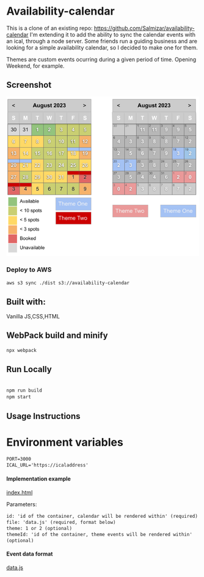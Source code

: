 # Availability-calendar

This is a clone of an existing repo: https://github.com/Salmizar/availability-calendar
I'm extending it to add the ability to sync the calendar events with an ical, through a node server.
Some friends run a guiding business and are looking for a simple availability calendar, so I decided to make one for them.

Themes are custom events ocurring during a given period of time. Opening Weekend, for example.

## Screenshot

![UI/UX Design](https://raw.githubusercontent.com/Salmizar/availability-calendar/main/UI-datastuctures-requirements/Availability%20Calendar.png)

### Deploy to AWS
```
aws s3 sync ./dist s3://availability-calendar
```

## Built with:

Vanilla JS,CSS,HTML

## WebPack build and minify

```bash
npx webpack
```

## Run Locally

```bash

npm run build
npm start
```

## Usage Instructions

# Environment variables

```
PORT=3000
ICAL_URL='https://icaladdress'
```

#### Implementation example

[index.html](https://github.com/Salmizar/availability-calendar/blob/main/calendar/public/index.html)

Parameters:

    id: 'id of the container, calendar will be rendered within' (required)
    file: 'data.js' (required, format below)
    theme: 1 or 2 (optional)
    themeId: 'id of the container, theme events will be rendered within' (optional)
 
#### Event data format

[data.js](https://github.com/Salmizar/availability-calendar/blob/main/calendar/src/data.js)
